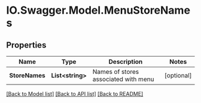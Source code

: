 # IO.Swagger.Model.MenuStoreNames
## Properties

Name | Type | Description | Notes
------------ | ------------- | ------------- | -------------
**StoreNames** | **List&lt;string&gt;** | Names of stores associated with menu | [optional] 

[[Back to Model list]](../README.md#documentation-for-models) [[Back to API list]](../README.md#documentation-for-api-endpoints) [[Back to README]](../README.md)

